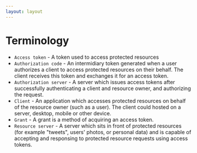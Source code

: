 ```yaml
---
layout: layout
---
```


# Terminology

* `Access token` - A token used to access protected resources
* `Authorization code` - An intermidiary token generated when a user authorizes a client to access protected resources on their behalf. The client receives this token and exchanges it for an access token.
* `Authorization server` - A server which issues access tokens after successfully authenticating a client and resource owner, and authorizing the request.
* `Client` - An application which accesses protected resources on behalf of the resource owner (such as a user).  The client could hosted on a server, desktop, mobile or other device.
* `Grant` - A grant is a method of acquiring an access token.
* `Resource server` - A server which sits in front of protected resources (for example "tweets", users' photos, or personal data) and is capable of accepting and responsing to protected resource requests using access tokens.